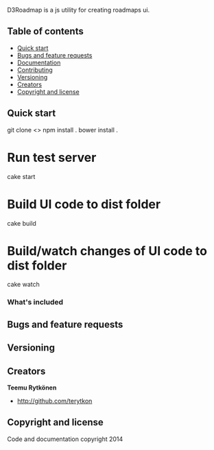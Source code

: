 
D3Roadmap is a js utility for creating roadmaps ui.

## Table of contents

 - [Quick start](#quick-start)
 - [Bugs and feature requests](#bugs-and-feature-requests)
 - [Documentation](#documentation)
 - [Contributing](#contributing)
 - [Versioning](#versioning)
 - [Creators](#creators)
 - [Copyright and license](#copyright-and-license)

## Quick start

 git clone <>
 npm install .
 bower install .

 # Run test server
 cake start

 # Build UI code to dist folder
 cake build

 # Build/watch changes of UI code to dist folder
 cake watch

### What's included

## Bugs and feature requests

## Versioning

## Creators

**Teemu Rytkönen**

- <http://github.com/terytkon>


## Copyright and license

Code and documentation copyright 2014